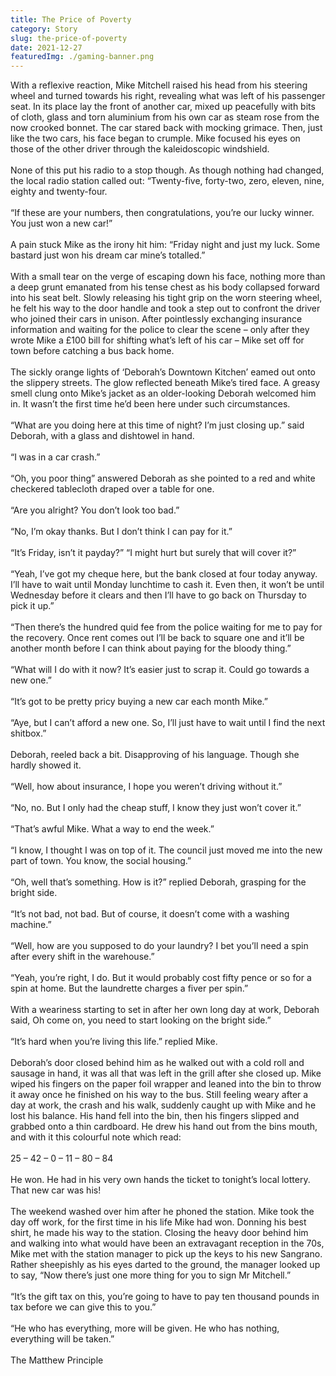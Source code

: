 ```yaml
---
title: The Price of Poverty
category: Story
slug: the-price-of-poverty
date: 2021-12-27
featuredImg: ./gaming-banner.png
---
```



With a reflexive reaction, Mike Mitchell raised his head from his steering wheel and turned towards his right, revealing what was left of his passenger seat. In its place lay the front of another car, mixed up peacefully with bits of cloth, glass and torn aluminium from his own car as steam rose from the now crooked bonnet. The car stared back with mocking grimace. Then, just like the two cars, his face began to crumple. Mike focused his eyes on those of the other driver through the kaleidoscopic windshield.
<br/>
<br/>
None of this put his radio to a stop though. As though nothing had changed, the local radio station called out: “Twenty-five, forty-two, zero, eleven, nine, eighty and twenty-four.
<br/>
<br/>
“If these are your numbers, then congratulations, you’re our lucky winner. You just won a new car!”
<br/>
<br/>
A pain stuck Mike as the irony hit him: “Friday night and just my luck. Some bastard just won his dream car mine’s totalled.”
<br/>
<br/>
With a small tear on the verge of escaping down his face, nothing more than a deep grunt emanated  from his tense chest as his body collapsed forward into his seat belt. Slowly releasing his tight grip on the worn steering wheel, he felt his way to the door handle and took a step out to confront the driver who joined their cars in unison. After pointlessly exchanging insurance information and waiting for the police to clear the scene – only after they wrote Mike a £100 bill for shifting what’s left of his car – Mike set off for town before catching a bus back home.
<br/>
<br/>
The sickly orange lights of ‘Deborah’s Downtown Kitchen’ eamed out onto the slippery streets. The glow reflected beneath Mike’s tired face. A greasy smell clung onto Mike’s jacket as an older-looking Deborah welcomed him in. It wasn’t the first time he’d been here under such circumstances.
<br/>
<br/>
“What are you doing here at this time of night? I’m just closing up.” said Deborah, with a glass and dishtowel in hand.
<br/>
<br/>
“I was in a car crash.”
<br/>
<br/>
“Oh, you poor thing” answered Deborah as she pointed to a red and white checkered tablecloth draped over a table for one.
<br/>
<br/>
“Are you alright? You don’t look too bad.”
<br/>
<br/>
“No, I’m okay thanks. But I don’t think I can pay for it.”
<br/>
<br/>
“It’s Friday, isn’t it payday?” “I might hurt but surely that will cover it?”
<br/>
<br/>
“Yeah, I’ve got my cheque here, but the bank closed at four today anyway. I’ll have to wait until Monday lunchtime to cash it. Even then, it won’t be until Wednesday before it clears and then I’ll have to go back on Thursday to pick it up.”
<br/>
<br/>
“Then there’s the hundred quid fee from the police waiting for me to pay for the recovery. Once rent comes out I’ll be back to square one and it’ll be another month before I can think about paying for the bloody thing.”
<br/>
<br/>
“What will I do with it now? It’s easier just to scrap it. Could go towards a new one.”
<br/>
<br/>
“It’s got to be pretty pricy buying a new car each month Mike.”
<br/>
<br/>
“Aye, but I can’t afford a new one. So, I’ll just have to wait until I find the next shitbox.”
<br/>
<br/>
Deborah, reeled back a bit. Disapproving of his language. Though she hardly showed it.
<br/>
<br/>
“Well, how about insurance, I hope you weren’t driving without it.”
<br/>
<br/>
“No, no. But I only had the cheap stuff, I know they just won’t cover it.”
<br/>
<br/>
“That’s awful Mike. What a way to end the week.”
<br/>
<br/>
“I know, I thought I was on top of it. The council just moved me into the new part of town. You know, the social housing.”
<br/>
<br/>
“Oh, well that’s something. How is it?” replied Deborah, grasping for the bright side.
<br/>
<br/>
“It’s not bad, not bad. But of course, it doesn’t come with a washing machine.”
<br/>
<br/>
“Well, how are you supposed to do your laundry? I bet you’ll need a spin after every shift in the warehouse.”
<br/>
<br/>
“Yeah, you’re right, I do. But it would probably cost fifty pence or so for a spin at home. But the laundrette charges a fiver per spin.”
<br/>
<br/>
With a weariness starting to set in after her own long day at work, Deborah said, Oh come on, you need to start looking on the bright side.”
<br/>
<br/>
“It’s hard when you’re living this life.” replied Mike.
<br/>
<br/>
Deborah’s door closed behind him as he walked out with a cold roll and sausage in hand, it was all that was left in the grill after she closed up. Mike wiped his fingers on the paper foil wrapper and leaned into the bin to throw it away once he finished on his way to the bus. Still feeling weary after a day at work, the crash and his walk, suddenly caught up with Mike and he lost his balance. His hand fell into the bin, then his fingers slipped and grabbed onto a thin cardboard. He drew his hand out from the bins mouth, and with it this colourful note which read:
<br/>
<br/>
25 – 42 – 0 – 11 – 80 – 84
<br/>
<br/>
He won. He had in his very own hands the ticket to tonight’s local lottery. That new car was his!
<br/>
<br/>
The weekend washed over him after he phoned the station. Mike took the day off work, for the first time in his life Mike had won. Donning his best shirt, he made his way to the station. Closing the heavy door behind him and walking into what would have been an extravagant reception in the 70s, Mike met with the station manager to pick up the keys to his new Sangrano. Rather sheepishly as his eyes darted to the ground, the manager looked up to say, “Now there’s just one more thing for you to sign Mr Mitchell.”
<br/>
<br/>
“It’s the gift tax on this, you’re going to have to pay ten thousand pounds in tax before we can give this to you.”
<br/>
<br/>
“He who has everything, more will be given. He who has nothing, everything will be taken.”
<br/>
<br/>
The Matthew Principle